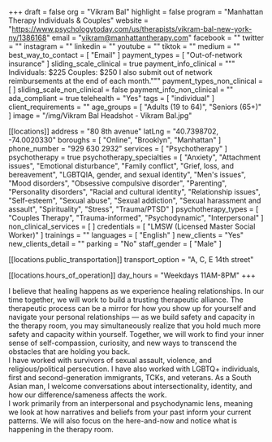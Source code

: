 +++
draft = false
org = "Vikram Bal"
highlight = false
program = "Manhattan Therapy Individuals & Couples"
website = "https://www.psychologytoday.com/us/therapists/vikram-bal-new-york-ny/1386168"
email = "vikram@manhattantherapy.com"
facebook = ""
twitter = ""
instagram = ""
linkedin = ""
youtube = ""
tiktok = ""
medium = ""
best_way_to_contact = [ "Email" ]
payment_types = [ "Out-of-network insurance" ]
sliding_scale_clinical = true
payment_info_clinical = """
Individuals: $225
Couples: $250
I also submit out of network reimbursements at the end of each month."""
payment_types_non_clinical = [ ]
sliding_scale_non_clinical = false
payment_info_non_clinical = ""
ada_compliant = true
telehealth = "Yes"
tags = [ "individual" ]
client_requirements = ""
age_groups = [ "Adults (19 to 64)", "Seniors (65+)" ]
image = "/img/Vikram Bal Headshot - Vikram Bal.jpg"

[[locations]]
address = "80 8th avenue"
latLng = "40.7398702, -74.0020330"
boroughs = [ "Online", "Brooklyn", "Manhattan" ]
phone_number = "929 630 2932"
services = [ "Psychotherapy" ]
psychotherapy = true
psychotherapy_specialties = [
  "Anxiety",
  "Attachment issues",
  "Emotional disturbance",
  "Family conflict",
  "Grief, loss, and bereavement",
  "LGBTQIA, gender, and sexual identity",
  "Men's issues",
  "Mood disorders",
  "Obsessive compulsive disorder",
  "Parenting",
  "Personality disorders",
  "Racial and cultural identity",
  "Relationship issues",
  "Self-esteem",
  "Sexual abuse",
  "Sexual addiction",
  "Sexual harassment and assault",
  "Spirituality",
  "Stress",
  "Trauma/PTSD"
]
psychotherapy_types = [
  "Couples Therapy",
  "Trauma-informed",
  "Psychodynamic",
  "Interpersonal"
]
non_clinical_services = [ ]
credentials = [ "LMSW (Licensed Master Social Worker)" ]
trainings = ""
languages = [ "English" ]
new_clients = "Yes"
new_clients_detail = ""
parking = "No"
staff_gender = [ "Male" ]

  [[locations.public_transportation]]
  transport_option = "A, C, E 14th street"

  [[locations.hours_of_operation]]
  day_hours = "Weekdays 11AM-8PM"
+++


I believe that healing happens as we experience healing relationships. In our time together, we will work to build a trusting therapeutic alliance. The therapeutic process can be a mirror for how you show up for yourself and navigate your personal relationships — as we build safety and capacity in the therapy room, you may simultaneously realize that you hold much more safety and capacity within yourself. Together, we will work to find your inner sense of self-compassion, curiosity, and new ways to transcend the obstacles that are holding you back. <br>
I have worked with survivors of sexual assault, violence, and religious/political persecution. I have also worked with LGBTQ+ individuals, first and second-generation immigrants, TCKs, and veterans. As a South Asian man, I welcome conversations about intersectionality, identity, and how our difference/sameness affects the work. <br>
I work primarily from an interpersonal and psychodynamic lens, meaning we look at how narratives and beliefs from your past inform your current patterns. We will also focus on the here-and-now and notice what is happening in the therapy room. <br>
